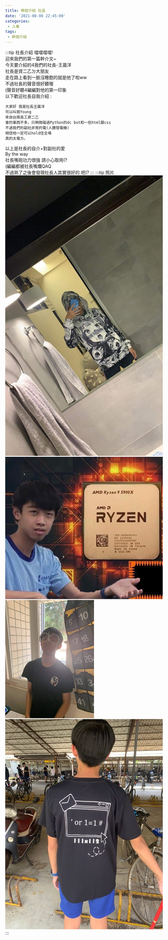 ```yaml
---
title: 幹部介紹 社長
date: '2021-08-08 22:45:00'
categories:
 - 人事
tags:
 - 幹部介紹
---
```


:::tip 社長介紹
噹噹噹噹!\
迎來我們的第一篇幹介文~\
今天要介紹的4我們的社長-王晨洋\
社長是資二乙ㄉ大朋友\
走在路上看到一臉沒睡飽的就是他了啦ww\
不過社長的聲音很好聽喔\
(聲音好聽4編編對他的第一印象\
以下歡迎社長自我介紹 :

    大家好 我是社長王晨洋
    可以叫我Young
    來自台南高工資二乙
    會的東西不多，只稍微碰過Python的dc bot和一些html跟css
    不過我們的副社非常的電(人體發電機)
    相信他一定可以hold住全場
    真的太電ㄌ。

以上是社長的自介+對副社的愛\
By the way\
社長嘴砲功力很強 請小心取用(?\
(編編都被社長嘴爛QAQ\
不過熟了之後會發現社長人其實很好的 吧(?
:::
:::tip 照片
![GG](../img/y/1.jpg)
![GG](../img/y/2.jpg)
![GG](../img/y/3.jpg)
![GG](../img/y/4.jpg)
:::